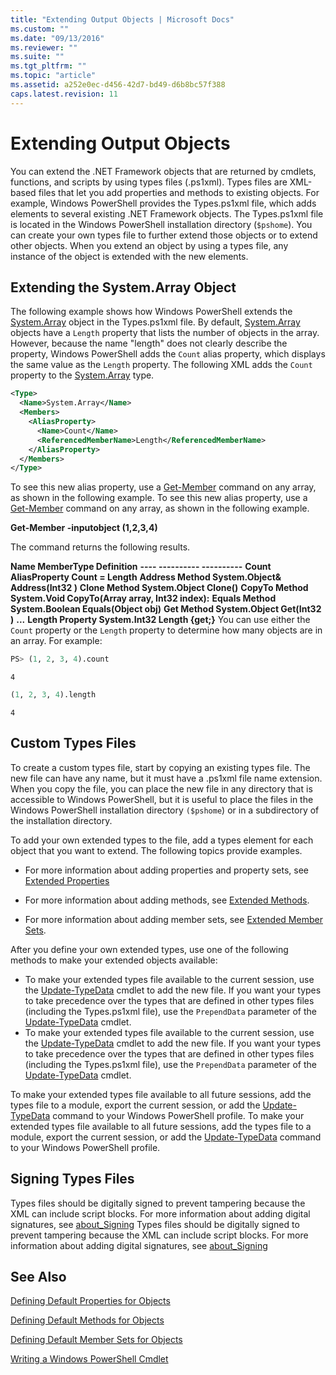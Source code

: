 ```yaml
---
title: "Extending Output Objects | Microsoft Docs"
ms.custom: ""
ms.date: "09/13/2016"
ms.reviewer: ""
ms.suite: ""
ms.tgt_pltfrm: ""
ms.topic: "article"
ms.assetid: a252e0ec-d456-42d7-bd49-d6b8bc57f388
caps.latest.revision: 11
---
```

# Extending Output Objects

You can extend the .NET Framework objects that are returned by cmdlets, functions, and scripts by using types files (.ps1xml). Types files are XML-based files that let you add properties and methods to existing objects. For example, Windows PowerShell provides the Types.ps1xml file, which adds elements to several existing .NET Framework objects. The Types.ps1xml file is located in the Windows PowerShell installation directory (`$pshome`). You can create your own types file to further extend those objects or to extend other objects. When you extend an object by using a types file, any instance of the object is extended with the new elements.

## Extending the System.Array Object

The following example shows how Windows PowerShell extends the [System.Array](/dotnet/api/System.Array) object in the Types.ps1xml file. By default, [System.Array](/dotnet/api/System.Array) objects have a `Length` property that lists the number of objects in the array. However, because the name "length" does not clearly describe the property, Windows PowerShell adds the `Count` alias property, which displays the same value as the `Length` property. The following XML adds the `Count` property to the [System.Array](/dotnet/api/System.Array) type.

```xml
<Type>
  <Name>System.Array</Name>
  <Members>
    <AliasProperty>
      <Name>Count</Name>
      <ReferencedMemberName>Length</ReferencedMemberName>
    </AliasProperty>
  </Members>
</Type>

```

To see this new alias property, use a [Get-Member](/powershell/module/Microsoft.PowerShell.Utility/Get-Member) command on any array, as shown in the following example.
To see this new alias property, use a [Get-Member](/powershell/module/Microsoft.PowerShell.Utility/Get-Member) command on any array, as shown in the following example.

**Get-Member -inputobject (1,2,3,4)**

The command returns the following results.

**Name           MemberType    Definition**
**----           ----------    ----------**
**Count          AliasProperty Count = Length**
**Address        Method        System.Object& Address(Int32 )**
**Clone          Method        System.Object Clone()**
**CopyTo         Method        System.Void CopyTo(Array array, Int32 index):**
**Equals         Method        System.Boolean Equals(Object obj)**
**Get            Method        System.Object Get(Int32 )**
**...**
**Length         Property      System.Int32 Length {get;}** You can use either the `Count` property or the `Length` property to determine how many objects are in an array. For example:

```python
PS> (1, 2, 3, 4).count
```

```output
4
```

```python
(1, 2, 3, 4).length
```

```output
4
```

## Custom Types Files

To create a custom types file, start by copying an existing types file. The new file can have any name, but it must have a .ps1xml file name extension. When you copy the file, you can place the new file in any directory that is accessible to Windows PowerShell, but it is useful to place the files in the Windows PowerShell installation directory `($pshome`) or in a subdirectory of the installation directory.

To add your own extended types to the file, add a types element for each object that you want to extend. The following topics provide examples.

- For more information about adding properties and property sets, see [Extended Properties](./extending-properties-for-objects.md)

- For more information about adding methods, see [Extended Methods](./defining-default-methods-for-objects.md).

- For more information about adding member sets, see [Extended Member Sets](./defining-default-member-sets-for-objects.md).

After you define your own extended types, use one of the following methods to make your extended objects available:

- To make your extended types file available to the current session, use the [Update-TypeData](/powershell/module/Microsoft.PowerShell.Utility/Update-TypeData) cmdlet to add the new file. If you want your types to take precedence over the types that are defined in other types files (including the Types.ps1xml file), use the `PrependData` parameter of the [Update-TypeData](/powershell/module/Microsoft.PowerShell.Utility/Update-TypeData) cmdlet.
- To make your extended types file available to the current session, use the [Update-TypeData](/powershell/module/Microsoft.PowerShell.Utility/Update-TypeData) cmdlet to add the new file. If you want your types to take precedence over the types that are defined in other types files (including the Types.ps1xml file), use the `PrependData` parameter of the [Update-TypeData](/powershell/module/Microsoft.PowerShell.Utility/Update-TypeData) cmdlet.

To make your extended types file available to all future sessions, add the types file to a module, export the current session, or add the [Update-TypeData](/powershell/module/Microsoft.PowerShell.Utility/Update-TypeData) command to your Windows PowerShell profile.
To make your extended types file available to all future sessions, add the types file to a module, export the current session, or add the [Update-TypeData](/powershell/module/Microsoft.PowerShell.Utility/Update-TypeData) command to your Windows PowerShell profile.

## Signing Types Files

Types files should be digitally signed to prevent tampering because the XML can include script blocks. For more information about adding digital signatures, see [about_Signing](/powershell/module/microsoft.powershell.core/about/about_signing)
Types files should be digitally signed to prevent tampering because the XML can include script blocks. For more information about adding digital signatures, see [about_Signing](/powershell/module/microsoft.powershell.core/about/about_signing)

## See Also

[Defining Default Properties for Objects](./extending-properties-for-objects.md)

[Defining Default Methods for Objects](./defining-default-methods-for-objects.md)

[Defining Default Member Sets for Objects](./defining-default-member-sets-for-objects.md)

[Writing a Windows PowerShell Cmdlet](./writing-a-windows-powershell-cmdlet.md)
